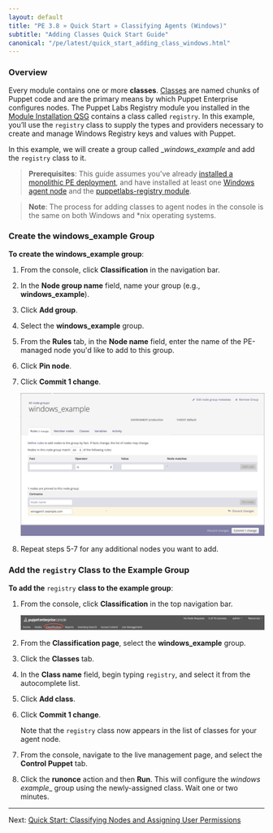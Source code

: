 ```yaml
---
layout: default
title: "PE 3.8 » Quick Start » Classifying Agents (Windows)"
subtitle: "Adding Classes Quick Start Guide"
canonical: "/pe/latest/quick_start_adding_class_windows.html"
---
```


### Overview

[classification_selector]: ./images/quick/classification_selector.png
[windows_add_group]: ./images/quick/windows_add_group.png

Every module contains one or more **classes**. [Classes](/puppet/3.8/reference/lang_classes.html) are named chunks of Puppet code and are the primary means by which Puppet Enterprise configures nodes. The Puppet Labs Registry module you installed in the [Module Installation QSG](./quick_start_module_install_windows.html) contains a class called `registry`. In this example, you’ll use the `registry` class to supply the types and providers necessary to create and manage Windows Registry keys and values with Puppet.

In this example, we will create a group called __windows_example_ and add the `registry` class to it.

>**Prerequisites**: This guide assumes you've already [installed a monolithic PE deployment](./quick_start_install_mono.html), and have installed at least one [Windows agent node](./quick_start_install_agents_windows.html) and the [puppetlabs-registry module](./quick_start_module_install_windows.html).

>**Note**: The process for adding classes to agent nodes in the console is the same on both Windows and *nix operating systems.

### Create the windows_example Group

**To create the windows_example group**:

1. From the console, click __Classification__ in the navigation bar.
2. In the __Node group name__ field, name your group (e.g., **windows_example**).
3. Click __Add group__.
4. Select the __windows_example__ group.
5. From the __Rules__ tab, in the __Node name__ field, enter the name of the PE-managed node you'd like to add to this group.
6. Click __Pin node__.
7. Click __Commit 1 change__.

   ![adding node to windows group][windows_add_group]

8. Repeat steps 5-7 for any additional nodes you want to add.



### Add the `registry` Class to the Example Group

**To add the** `registry` **class to the example group**:

1. From the console, click __Classification__ in the top navigation bar.

   ![classification selection][classification_selector]

2. From the __Classification page__, select the __windows_example__ group.

3. Click the __Classes__ tab.

4. In the __Class name__ field, begin typing `registry`, and select it from the autocomplete list.

5. Click __Add class__.

6. Click __Commit 1 change__.

   Note that the `registry` class now appears in the list of classes for your agent node.

9. From the console, navigate to the live management page, and select the __Control Puppet__ tab.

10. Click the __runonce__ action and then __Run__. This will configure the __windows_ example__ group using the newly-assigned class. Wait one or two minutes.

-------

Next: [Quick Start: Classifying Nodes and Assigning User Permissions](./quick_start_nc_rbac.html)

